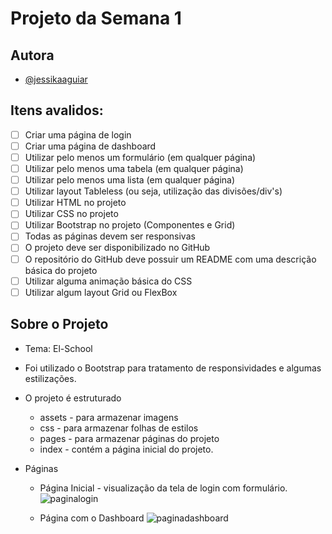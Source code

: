 # Projeto da Semana 1
## Autora
- [@jessikaaguiar](https://github.com/JessikaAguiar)

## Itens avalidos:
- [ ] Criar uma página de login
- [ ] Criar uma página de dashboard
- [ ] Utilizar pelo menos um formulário (em qualquer página)
- [ ] Utilizar pelo menos uma tabela (em qualquer página)
- [ ] Utilizar pelo menos uma lista (em qualquer página)
- [ ] Utilizar layout Tableless (ou seja, utilização das divisões/div's)
- [ ] Utilizar HTML no projeto
- [ ] Utilizar CSS no projeto
- [ ] Utilizar Bootstrap no projeto (Componentes e Grid)
- [ ] Todas as páginas devem ser responsivas
- [ ] O projeto deve ser disponibilizado no GitHub
- [ ] O repositório do GitHub deve possuir um README com uma descrição básica do projeto
- [ ] Utilizar alguma animação básica do CSS
- [ ] Utilizar algum layout Grid ou FlexBox

## Sobre o Projeto

* Tema: El-School
* Foi utilizado o Bootstrap para tratamento de responsividades e algumas estilizações.

* O projeto é estruturado  
  * assets - para armazenar imagens
  * css - para armazenar folhas de estilos
  * pages - para armazenar páginas do projeto
  * index - contém a página inicial do projeto.
* Páginas
  * Página Inicial - visualização da tela de login com formulário.
![paginalogin](https://user-images.githubusercontent.com/61212740/163783181-dca032c9-ac7d-4480-9d3b-7dd8dfe63f2d.gif)
  
  * Página com o Dashboard
![paginadashboard](https://user-images.githubusercontent.com/61212740/163783389-1bb96c6e-bb42-4714-8166-2f69eba976c4.gif)
